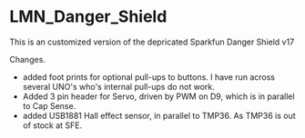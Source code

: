 # LMN_Danger_Shield
This is an customized version of the depricated Sparkfun Danger Shield v17

Changes.
* added foot prints for optional pull-ups to buttons. I have run across several UNO's who's internal pull-ups do not work.
* Added 3 pin header for Servo, driven by PWM on D9, which is in parallel to Cap Sense.
* added USB1881 Hall effect sensor, in parallel to TMP36. As TMP36 is out of stock at SFE.
